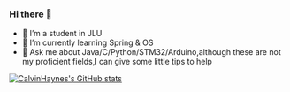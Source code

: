 ### Hi there 👋

- 🔭 I’m a student in JLU
- 🌱 I’m currently learning Spring & OS
- 💬 Ask me about Java/C/Python/STM32/Arduino,although these are not my proficient fields,I can give some little tips to help

[![CalvinHaynes's GitHub stats](https://github-readme-stats.vercel.app/api?username=anuraghazra)](https://github.com/anuraghazra/github-readme-stats)

